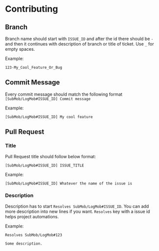 # Contributing

## Branch

Branch name should start with `ISSUE_ID` and after the id there should be `-` and then it continues with description of branch or title of ticket. Use `_` for empty spaces.

Example:

```
123-My_Cool_Feature_Or_Bug
```

## Commit Message

Every commit message should match the following format `[SubMob/LogMob#ISSUE_ID] Commit message`

Example:

```
[SubMob/LogMob#ISSUE_ID] My cool feature
```

## Pull Request

### Title

Pull Request title should follow below format:

```
[SubMob/LogMob#ISSUE_ID] ISSUE_TITLE
```

Example:

```
[SubMob/LogMob#ISSUE_ID] Whatever the name of the issue is
```

### Description

Description has to start `Resolves SubMob/LogMob#ISSUE_ID`. You can add more description into new lines if you want. `Resolves` key with a issue id helps project automations.

Example:

```
Resolves SubMob/LogMob#123

Some description.
```
